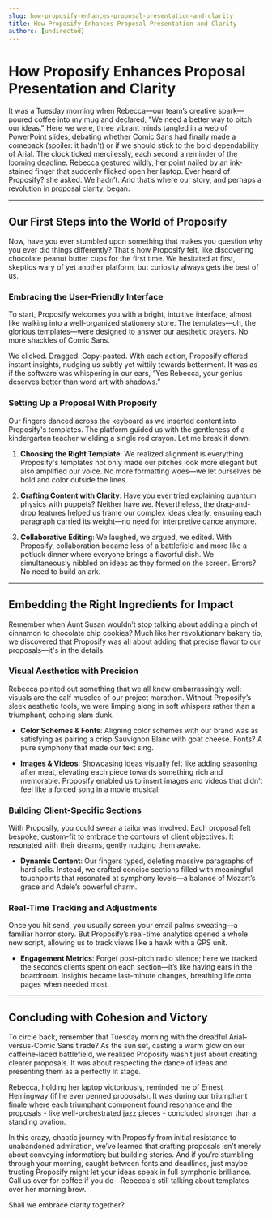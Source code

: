 ```yaml
---
slug: how-proposify-enhances-proposal-presentation-and-clarity
title: How Proposify Enhances Proposal Presentation and Clarity
authors: [undirected]
---
```



# How Proposify Enhances Proposal Presentation and Clarity

It was a Tuesday morning when Rebecca—our team’s creative spark—poured coffee into my mug and declared, "We need a better way to pitch our ideas." Here we were, three vibrant minds tangled in a web of PowerPoint slides, debating whether Comic Sans had finally made a comeback (spoiler: it hadn't) or if we should stick to the bold dependability of Arial. The clock ticked mercilessly, each second a reminder of the looming deadline. Rebecca gestured wildly, her point nailed by an ink-stained finger that suddenly flicked open her laptop. Ever heard of Proposify? she asked. We hadn’t. And that’s where our story, and perhaps a revolution in proposal clarity, began.

---

## Our First Steps into the World of Proposify

Now, have you ever stumbled upon something that makes you question why you ever did things differently? That's how Proposify felt, like discovering chocolate peanut butter cups for the first time. We hesitated at first, skeptics wary of yet another platform, but curiosity always gets the best of us.

### Embracing the User-Friendly Interface

To start, Proposify welcomes you with a bright, intuitive interface, almost like walking into a well-organized stationery store. The templates—oh, the glorious templates—were designed to answer our aesthetic prayers. No more shackles of Comic Sans.

We clicked. Dragged. Copy-pasted. With each action, Proposify offered instant insights, nudging us subtly yet wittily towards betterment. It was as if the software was whispering in our ears, “Yes Rebecca, your genius deserves better than word art with shadows.”

### Setting Up a Proposal With Proposify

Our fingers danced across the keyboard as we inserted content into Proposify's templates. The platform guided us with the gentleness of a kindergarten teacher wielding a single red crayon. Let me break it down:

1. **Choosing the Right Template**: We realized alignment is everything. Proposify's templates not only made our pitches look more elegant but also amplified our voice. No more formatting woes—we let ourselves be bold and color outside the lines.

2. **Crafting Content with Clarity**: Have you ever tried explaining quantum physics with puppets? Neither have we. Nevertheless, the drag-and-drop features helped us frame our complex ideas clearly, ensuring each paragraph carried its weight—no need for interpretive dance anymore.

3. **Collaborative Editing**: We laughed, we argued, we edited. With Proposify, collaboration became less of a battlefield and more like a potluck dinner where everyone brings a flavorful dish. We simultaneously nibbled on ideas as they formed on the screen. Errors? No need to build an ark.

---

## Embedding the Right Ingredients for Impact

Remember when Aunt Susan wouldn’t stop talking about adding a  pinch of cinnamon to chocolate chip cookies? Much like her revolutionary bakery tip, we discovered that Proposify was all about adding that precise flavor to our proposals—it's in the details.

### Visual Aesthetics with Precision

Rebecca pointed out something that we all knew embarrassingly well: visuals are the calf muscles of our project marathon. Without Proposify’s sleek aesthetic tools, we were limping along in soft whispers rather than a triumphant, echoing slam dunk.

- **Color Schemes & Fonts**: Aligning color schemes with our brand was as satisfying as pairing a crisp Sauvignon Blanc with goat cheese. Fonts? A pure symphony that made our text sing.

- **Images & Videos**: Showcasing ideas visually felt like adding seasoning after meat, elevating each piece towards something rich and memorable. Proposify enabled us to insert images and videos that didn’t feel like a forced song in a movie musical.

### Building Client-Specific Sections

With Proposify, you could swear a tailor was involved. Each proposal felt bespoke, custom-fit to embrace the contours of client objectives. It resonated with their dreams, gently nudging them awake.

- **Dynamic Content**: Our fingers typed, deleting massive paragraphs of hard sells. Instead, we crafted concise sections filled with meaningful touchpoints that resonated at symphony levels—a balance of Mozart’s grace and Adele’s powerful charm.

### Real-Time Tracking and Adjustments

Once you hit send, you usually screen your email palms sweating—a familiar horror story. But Proposify’s real-time analytics opened a whole new script, allowing us to track views like a hawk with a GPS unit.

- **Engagement Metrics**: Forget post-pitch radio silence; here we tracked the seconds clients spent on each section—it’s like having ears in the boardroom. Insights became last-minute changes, breathing life onto pages when needed most.

---

## Concluding with Cohesion and Victory

To circle back, remember that Tuesday morning with the dreadful Arial-versus-Comic Sans tirade? As the sun set, casting a warm glow on our caffeine-laced battlefield, we realized Proposify wasn’t just about creating clearer proposals. It was about respecting the dance of ideas and presenting them as a perfectly lit stage.

Rebecca, holding her laptop victoriously, reminded me of Ernest Hemingway (if he ever penned proposals). It was during our triumphant finale where each triumphant component found resonance and the proposals - like well-orchestrated jazz pieces - concluded stronger than a standing ovation.

In this crazy, chaotic journey with Proposify from initial resistance to unabandoned admiration, we’ve learned that crafting proposals isn’t merely about conveying information; but building stories. And if you’re stumbling through your morning, caught between fonts and deadlines, just maybe trusting Proposify might let your ideas speak in full symphonic brilliance. Call us over for coffee if you do—Rebecca's still talking about templates over her morning brew.

Shall we embrace clarity together?